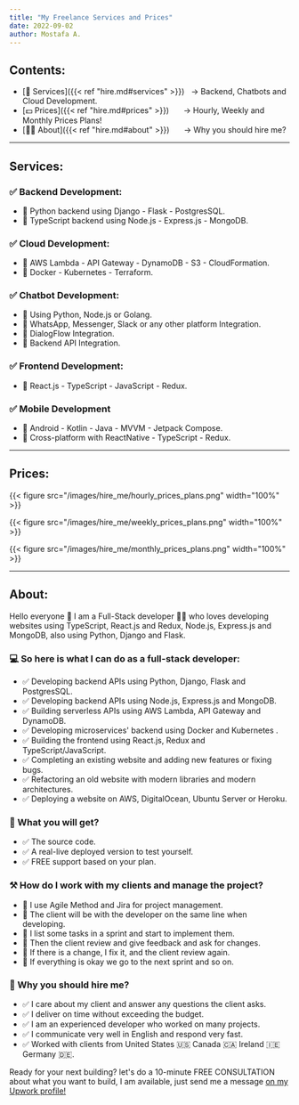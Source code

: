 ```yaml
---
title: "My Freelance Services and Prices"
date: 2022-09-02
author: Mostafa A.
---
```


## Contents:
- [🎁 Services]({{< ref "hire.md#services" >}}) &nbsp; → Backend, Chatbots and Cloud Development.
- [💵 Prices]({{< ref "hire.md#prices" >}}) &emsp;&nbsp; → Hourly, Weekly and Monthly Prices Plans!
- [👨‍💻 About]({{< ref "hire.md#about" >}}) &emsp;&nbsp; → Why you should hire me?

---

## Services:

### ✅ Backend Development:
- 📣 Python backend using Django - Flask - PostgresSQL.
- 📣 TypeScript backend using Node.js - Express.js - MongoDB.

### ✅ Cloud Development:
- 📣 AWS Lambda - API Gateway - DynamoDB - S3 - CloudFormation.
- 📣 Docker - Kubernetes - Terraform.

### ✅ Chatbot Development:
- 📣 Using Python, Node.js or Golang.
- 📣 WhatsApp, Messenger, Slack or any other platform Integration.
- 📣 DialogFlow Integration. 
- 📣 Backend API Integration.

### ✅ Frontend Development:
- 📣 React.js - TypeScript - JavaScript - Redux.

### ✅ Mobile Development
- 📣 Android - Kotlin - Java - MVVM - Jetpack Compose.
- 📣 Cross-platform with ReactNative - TypeScript - Redux.

---

## Prices:

{{< figure src="/images/hire_me/hourly_prices_plans.png" width="100%" >}}

{{< figure src="/images/hire_me/weekly_prices_plans.png" width="100%" >}}

{{< figure src="/images/hire_me/monthly_prices_plans.png" width="100%" >}}

---

## About:

Hello everyone 👋 I am a Full-Stack developer 👨‍💻 who loves developing websites using TypeScript, React.js and Redux, Node.js, Express.js and MongoDB, also using Python, Django and Flask.

### 💻 So here is what I can do as a full-stack developer:
- ✅ Developing backend APIs using Python, Django, Flask and PostgresSQL.
- ✅ Developing backend APIs using Node.js, Express.js and MongoDB.
- ✅ Building serverless APIs using AWS Lambda, API Gateway and DynamoDB.
- ✅ Developing microservices' backend using Docker and Kubernetes .
- ✅ Building the frontend using React.js, Redux and TypeScript/JavaScript.
- ✅ Completing an existing website and adding new features or fixing bugs.
- ✅ Refactoring an old website with modern libraries and modern architectures.
- ✅ Deploying a website on AWS, DigitalOcean, Ubuntu Server or Heroku.

### 🎁 What you will get?
- ✅ The source code.
- ✅ A real-live deployed version to test yourself.
- ✅ FREE support based on your plan.

### ⚒ How do I work with my clients and manage the project?
- 📌 I use Agile Method and Jira for project management.
- 📌 The client will be with the developer on the same line when developing.
- 📌 I list some tasks in a sprint and start to implement them.
- 📌 Then the client review and give feedback and ask for changes.
- 📌 If there is a change, I fix it, and the client review again.
- 📌 If everything is okay we go to the next sprint and so on.

### 🔐 Why you should hire me?
- ✅ I care about my client and answer any questions the client asks.
- ✅ I deliver on time without exceeding the budget.
- ✅ I am an experienced developer who worked on many projects.
- ✅ I communicate very well in English and respond very fast.
- ✅ Worked with clients from United States 🇺🇸 Canada 🇨🇦 Ireland 🇮🇪 Germany 🇩🇪.

Ready for your next building? let's do a 10-minute FREE CONSULTATION about what you want to build, I am available, just send me a message [on my Upwork profile!](https://www.upwork.com/freelancers/~01827d2d94f6d3cbd6)
